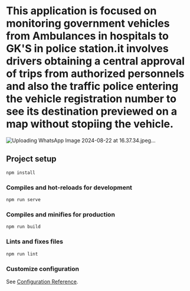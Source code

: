 # This application is focused on monitoring government vehicles from Ambulances in hospitals to GK'S in police station.it involves drivers obtaining a central approval of trips from authorized personnels and also the traffic police entering the vehicle registration number to see its destination previewed on a map without stopiing the vehicle.
![Uploading WhatsApp Image 2024-08-22 at 16.37.34.jpeg…]()



## Project setup
```
npm install
```

### Compiles and hot-reloads for development
```
npm run serve
```

### Compiles and minifies for production
```
npm run build
```

### Lints and fixes files
```
npm run lint
```

### Customize configuration
See [Configuration Reference](https://cli.vuejs.org/config/).
